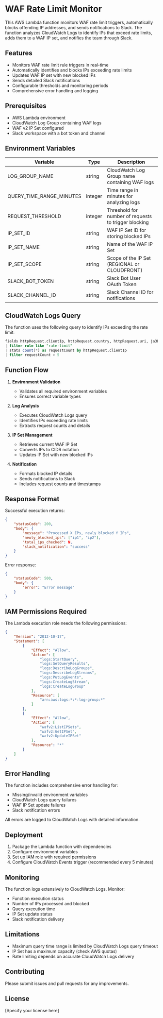 # WAF Rate Limit Monitor

This AWS Lambda function monitors WAF rate limit triggers, automatically blocks offending IP addresses, and sends notifications to Slack. The function analyzes CloudWatch Logs to identify IPs that exceed rate limits, adds them to a WAF IP set, and notifies the team through Slack.

## Features

- Monitors WAF rate limit rule triggers in real-time
- Automatically identifies and blocks IPs exceeding rate limits
- Updates WAF IP set with new blocked IPs
- Sends detailed Slack notifications
- Configurable thresholds and monitoring periods
- Comprehensive error handling and logging

## Prerequisites

- AWS Lambda environment
- CloudWatch Log Group containing WAF logs
- WAF v2 IP Set configured
- Slack workspace with a bot token and channel

## Environment Variables

| Variable | Type | Description |
|----------|------|-------------|
| LOG_GROUP_NAME | string | CloudWatch Log Group name containing WAF logs |
| QUERY_TIME_RANGE_MINUTES | integer | Time range in minutes for analyzing logs |
| REQUEST_THRESHOLD | integer | Threshold for number of requests to trigger blocking |
| IP_SET_ID | string | WAF IP Set ID for storing blocked IPs |
| IP_SET_NAME | string | Name of the WAF IP Set |
| IP_SET_SCOPE | string | Scope of the IP Set (REGIONAL or CLOUDFRONT) |
| SLACK_BOT_TOKEN | string | Slack Bot User OAuth Token |
| SLACK_CHANNEL_ID | string | Slack Channel ID for notifications |

## CloudWatch Logs Query

The function uses the following query to identify IPs exceeding the rate limit:

```sql
fields httpRequest.clientIp, httpRequest.country, httpRequest.uri, ja3Fingerprint, @message, @timestamp, terminatingRuleId as rule
| filter rule like "rate-limit"
| stats count(*) as requestCount by httpRequest.clientIp
| filter requestCount > 5
```

## Function Flow

1. **Environment Validation**
   - Validates all required environment variables
   - Ensures correct variable types

2. **Log Analysis**
   - Executes CloudWatch Logs query
   - Identifies IPs exceeding rate limits
   - Extracts request counts and details

3. **IP Set Management**
   - Retrieves current WAF IP Set
   - Converts IPs to CIDR notation
   - Updates IP Set with new blocked IPs

4. **Notification**
   - Formats blocked IP details
   - Sends notifications to Slack
   - Includes request counts and timestamps

## Response Format

Successful execution returns:
```json
{
    "statusCode": 200,
    "body": {
        "message": "Processed X IPs, newly blocked Y IPs",
        "newly_blocked_ips": ["ip1", "ip2"],
        "total_ips_checked": N,
        "slack_notification": "success"
    }
}
```

Error response:
```json
{
    "statusCode": 500,
    "body": {
        "error": "Error message"
    }
}
```

## IAM Permissions Required

The Lambda execution role needs the following permissions:

```json
{
    "Version": "2012-10-17",
    "Statement": [
        {
            "Effect": "Allow",
            "Action": [
                "logs:StartQuery",
                "logs:GetQueryResults",
                "logs:DescribeLogGroups",
                "logs:DescribeLogStreams",
                "logs:PutLogEvents",
                "logs:CreateLogStream",
                "logs:CreateLogGroup"
            ],
            "Resource": [
                "arn:aws:logs:*:*:log-group:*"
            ]
        },
        {
            "Effect": "Allow",
            "Action": [
                "wafv2:ListIPSets",
                "wafv2:GetIPSet",
                "wafv2:UpdateIPSet"
            ],
            "Resource": "*"
        }
    ]
}
```

## Error Handling

The function includes comprehensive error handling for:
- Missing/invalid environment variables
- CloudWatch Logs query failures
- WAF IP Set update failures
- Slack notification errors

All errors are logged to CloudWatch Logs with detailed information.

## Deployment

1. Package the Lambda function with dependencies
2. Configure environment variables
3. Set up IAM role with required permissions
4. Configure CloudWatch Events trigger (recommended every 5 minutes)

## Monitoring

The function logs extensively to CloudWatch Logs. Monitor:
- Function execution status
- Number of IPs processed and blocked
- Query execution time
- IP Set update status
- Slack notification delivery

## Limitations

- Maximum query time range is limited by CloudWatch Logs query timeout
- IP Set has a maximum capacity (check AWS quotas)
- Rate limiting depends on accurate CloudWatch Logs delivery

## Contributing

Please submit issues and pull requests for any improvements.

## License

[Specify your license here]
